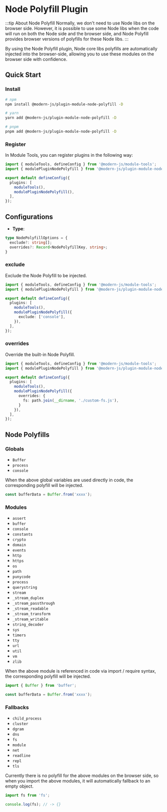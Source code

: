 # Node Polyfill Plugin

:::tip About Node Polyfill
Normally, we don't need to use Node libs on the browser side. However, it is possible to use some Node libs when the code will run on both the Node side and the browser side, and Node Polyfill provides browser versions of polyfills for these Node libs.
:::

By using the Node Polyfill plugin, Node core libs polyfills are automatically injected into the browser-side, allowing you to use these modules on the browser side with confidence.

## Quick Start

### Install

```bash
# npm
npm install @modern-js/plugin-module-node-polyfill -D

# yarn
yarn add @modern-js/plugin-module-node-polyfill -D

# pnpm
pnpm add @modern-js/plugin-module-node-polyfill -D
```

### Register

In Module Tools, you can register plugins in the following way:

```ts
import { moduleTools, defineConfig } from '@modern-js/module-tools';
import { modulePluginNodePolyfill } from '@modern-js/plugin-module-node-polyfill';

export default defineConfig({
  plugins: [
    moduleTools(),
    modulePluginNodePolyfill(),
  ],
});
```

## Configurations

* **Type**:

```ts
type NodePolyfillOptions = {
  exclude?: string[];
  overrides?: Record<NodePolyfillKey, string>;
}
```

### exclude

Exclude the Node Polyfill to be injected.

```ts
import { moduleTools, defineConfig } from '@modern-js/module-tools';
import { modulePluginNodePolyfill } from '@modern-js/plugin-module-node-polyfill';

export default defineConfig({
  plugins: [
    moduleTools(),
    modulePluginNodePolyfill({
      exclude: ['console'],
    }),
  ],
});
```

### overrides

Override the built-in Node Polyfill.

```ts
import { moduleTools, defineConfig } from '@modern-js/module-tools';
import { modulePluginNodePolyfill } from '@modern-js/plugin-module-node-polyfill';

export default defineConfig({
  plugins: [
    moduleTools(),
    modulePluginNodePolyfill({
      overrides: {
        fs: path.join(__dirname, './custom-fs.js'),
      }
    }),
  ],
});
```

## Node Polyfills

### Globals

* `Buffer`
* `process`
* `console`

When the above global variables are used directly in code, the corresponding polyfill will be injected.

```ts
const bufferData = Buffer.from('xxxx');
```

### Modules

* `assert`
* `buffer`
* `console`
* `constants`
* `crypto`
* `domain`
* `events`
* `http`
* `https`
* `os`
* `path`
* `punycode`
* `process`
* `querystring`
* `stream`
* `_stream_duplex`
* `_stream_passthrough`
* `_stream_readable`
* `_stream_transform`
* `_stream_writable`
* `string_decoder`
* `sys`
* `timers`
* `tty`
* `url`
* `util`
* `vm`
* `zlib`

When the above module is referenced in code via import / require syntax, the corresponding polyfill will be injected.

```ts
import { Buffer } from 'buffer';

const bufferData = Buffer.from('xxxx');
```

### Fallbacks

* `child_process`
* `cluster`
* `dgram`
* `dns`
* `fs`
* `module`
* `net`
* `readline`
* `repl`
* `tls`

Currently there is no polyfill for the above modules on the browser side, so when you import the above modules, it will automatically fallback to an empty object.

```ts
import fs from 'fs';

console.log(fs); // -> {}
```
